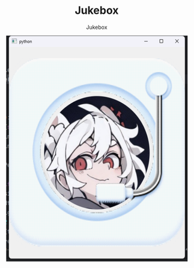<h1 align="center">
  Jukebox
</h1>
<p align="center">
  Jukebox
</p>

<div align=center>
<img src="images/p.png" width="483" height="600">
</div>


